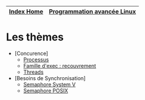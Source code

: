 [Index Home](/) | [Programmation avancée Linux](.)
--------------- | -------------------------------

# Les thèmes

* [Concurence]
  * [Processus](/GCC/lesProcessus/)
  * [Famille d'exec : recouvrement](/BaseProgLinux/ExecFamily)
  * [Threads](/BaseProgLinux/Threads)
* [Besoins de Synchronisation]
  * [Semaphore System V](/ProgAvancee/SemaphorePourProc)
  * [Semaphore POSIX](/BaseProgLinux/Threads/SemaphoreTh.md)

